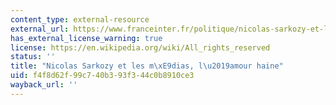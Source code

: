 ```yaml
---
content_type: external-resource
external_url: https://www.franceinter.fr/politique/nicolas-sarkozy-et-les-medias-l-amour-haine
has_external_license_warning: true
license: https://en.wikipedia.org/wiki/All_rights_reserved
status: ''
title: "Nicolas Sarkozy et les m\xE9dias, l\u2019amour haine"
uid: f4f8d62f-99c7-40b3-93f3-44c0b8910ce3
wayback_url: ''
---
```

